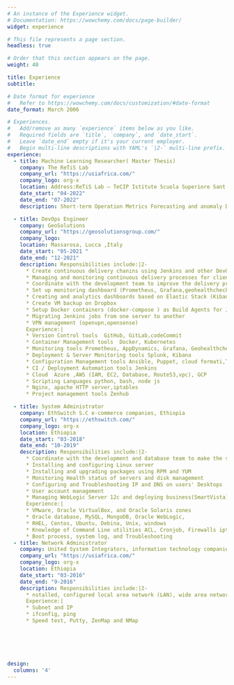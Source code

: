```yaml
---
# An instance of the Experience widget.
# Documentation: https://wowchemy.com/docs/page-builder/
widget: experience

# This file represents a page section.
headless: true

# Order that this section appears on the page.
weight: 40

title: Experience
subtitle:

# Date format for experience
#   Refer to https://wowchemy.com/docs/customization/#date-format
date_format: March 2006

# Experiences.
#   Add/remove as many `experience` items below as you like.
#   Required fields are `title`, `company`, and `date_start`.
#   Leave `date_end` empty if it's your current employer.
#   Begin multi-line descriptions with YAML's `|2-` multi-line prefix.
experience:
  - title: Machine Learning Researcher( Master Thesis)
    company: The ReTiS Lab
    company_url: "https://usiafrica.com/"
    company_logo: org-x
    location: Address:ReTiS Lab – TeCIP Istitute Scuola Superiore Sant’Anna
    date_start: "04-2022"
    date_end: "07-2022"
    description: Short-term Operation Metrics Forecasting and anomaly Detection for Virtualized Network Functions

  - title: DevOps Engineer
    company: GeoSolutions
    company_url: "https://geosolutionsgroup.com/"
    company_logo:
    location: Massarosa, Lucca ,Italy
    date_start: "05-2021 "
    date_end: "12-2021"
    description: Responsibilities include:|2-
      * Create continuous delivery chanins using Jenkins and other DevOps tools
      * Managing and monitoring continuous delivery processes for clients
      * Coordinate with the development team to improve the delivery process and the robustness of deployments
      * Set up monitoring dashboard (Prometheus, Grafana,geohealthcheck )
      * Creating and analytics dashboards based on Elastic Stack (Kibana, Splunk,AppDynamics )
      * Create VM backup on Dropbox
      * Setup Docker containers (docker-compose ) as Build Agents for Jenkins
      * Migrating Jenkins jobs from one server to another
      * VPN management (openvpn,opensense)
      Experience:|
      * Version Control tools  GitHub, GitLab,codeCommit
      * Container Management tools  Docker, Kubernetes
      * Monitoring tools Prometheus, AppDynamics, Grafana, Geohealthcheck
      * Deployment & Server Monitoring tools Splunk, Kibana
      * Configuration Management tools Ansible, Puppet, cloud formati,Terraform
      * CI / Deployment Automation tools Jenkins
      * Cloud  Azure ,AWS (IAM, EC2, Database, Route53,vpc), GCP
      * Scripting Languages python, bash, node js
      * Nginx, apache HTTP server,iptables
      * Project management tools Zenhub

  - title: System Administrator
    company: EthSwitch S.C e-commerce companies, Ethiopia
    company_url: "https://ethswitch.com/"
    company_logo: org-x
    location: Ethiopia
    date_start: "03-2018"
    date_end: "10-2019"
    description: Responsibilities include:|2-
      * Coordinate with the development and database team to make the system 24/7 available.
      * Installing and configuring Linux server
      * Installing and upgrading packages using RPM and YUM
      * Monitoring Health status of servers and disk management
      * Configuring and Troubleshooting IP and DNS on users' Desktops
      * User account management
      * Managing WebLogic Server 12c and deploying business(SmartVista)
      Experience:|
      * VMware, Oracle VirtualBox, and Oracle Solaris zones
      * Oracle database, MySQL, MongoDB, Oracle WebLogic,
      * RHEL, Centos, Ubuntu, Debina, Unix, windows
      * Knowledge of Command Line utilities ACL, Cronjob, Firewalls iptables
      * Boot process, system log, and Troubleshooting
  - title: Network Administrator
    company: United System Integrators, information technology companies,Ethiopia
    company_url: "https://usiafrica.com/"
    company_logo: org-x
    location: Ethiopia
    date_start: "03-2016"
    date_end: "9-2016"
    description: Responsibilities include:|2-
      * nstalled, configured local area network (LAN), wide area network (WAN)and Internet system
      Experience:|
      * Subnet and IP
      * ifconfig, ping
      * Speed test, Putty, ZenMap and NMap






design:
  columns: '4'
---
```

